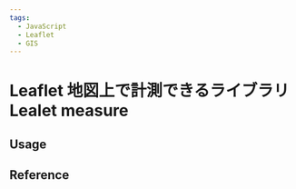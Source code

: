 ```yaml
---
tags:
  - JavaScript
  - Leaflet
  - GIS
---
```


# Leaflet 地図上で計測できるライブラリ Lealet measure

## Usage


## Reference
[]()
